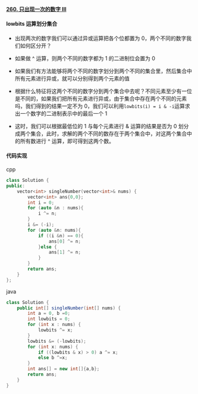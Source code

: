 #### [260. 只出现一次的数字 III](https://leetcode.cn/problems/single-number-iii/)

#### lowbits 运算划分集合

- 出现两次的数字我们可以通过异或运算把各个位都置为 0，两个不同的数字我们如何区分开？
- 如果做 ^ 运算，则两个不同的数字都为 1 的二进制位会置为 0
- 如果我们有方法能够将两个不同的数字划分到两个不同的集合里，然后集合中所有元素进行异或，就可以分别得到两个元素的值
- 根据什么特征将这两个不同的数字分到两个集合中去呢？不同元素至少有一位是不同的，如果我们把所有元素进行异或，由于集合中存在两个不同的元素吗，我们得到的结果一定不为 0，我们可以利用`lowbits(i) = i & -i`运算求出一个数字的二进制表示中的最后一个 1

- 这时，我们可以根据最低位的 1 与每个元素进行 & 运算的结果是否为 0 划分成两个集合，此时，求解的两个不同的数存在于两个集合中，对这两个集合中的所有数进行 ^ 运算，即可得到这两个数。

#### 代码实现

cpp

```cpp
class Solution {
public:
    vector<int> singleNumber(vector<int>& nums) {
        vector<int> ans{0,0};
        int i = 0;
        for (auto &n : nums){
            i ^= n;
        }
        i &= (-i);
        for (auto &n: nums){
            if ((i &n) == 0){
                ans[0] ^= n;
            }else {
                ans[1] ^= n;
            }
        }
        return ans;
    }
};
```

java

```java
class Solution {
    public int[] singleNumber(int[] nums) {
        int a = 0, b =0;
        int lowbits = 0;
        for (int x : nums) {
            lowbits ^= x;
        }
        lowbits &= (-lowbits);
        for (int x: nums) {
            if ((lowbits & x) > 0) a ^= x;
            else b ^=x;
        }
        int ans[] = new int[]{a,b};
        return ans;
    }
}
```
